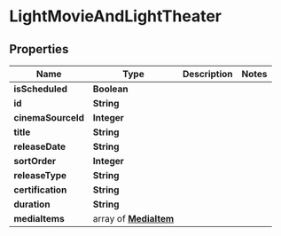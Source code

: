 # LightMovieAndLightTheater

## Properties

| Name               | Type                                   | Description | Notes |
| ------------------ | -------------------------------------- | ----------- | ----- |
| **isScheduled**    | **Boolean**                            |             |
| **id**             | **String**                             |             |
| **cinemaSourceId** | **Integer**                            |             |
| **title**          | **String**                             |             |
| **releaseDate**    | **String**                             |             |
| **sortOrder**      | **Integer**                            |             |
| **releaseType**    | **String**                             |             |
| **certification**  | **String**                             |             |
| **duration**       | **String**                             |             |
| **mediaItems**     | array of [**MediaItem**](MediaItem.md) |             |
